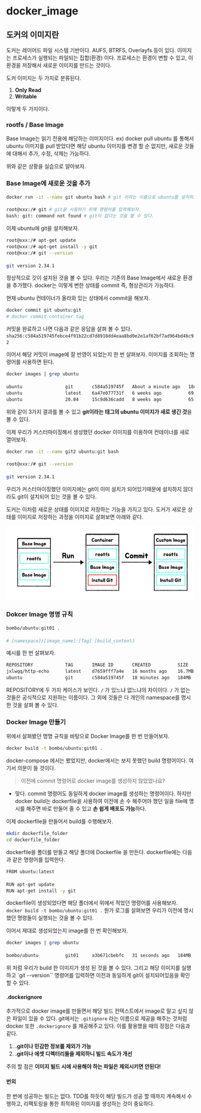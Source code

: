 # docker_image

## 도커의 이미지란

도커는 레이어드 파일 시스템 기반이다. AUFS, BTRFS, Overlayfs 등이 있다.
이미지는 프로세스가 실행되는 파일되는 집합(환경) 이다. 프로세스는 환경이 변할 수 있고, 이 환경을 저장해서 새로운 이미지를 만드는 것이다.

도커 이미지는 두 가지로 분류된다.

1. **Only Read**
2. **Writable**

이렇게 두 가지이다.

### rootfs / Base Image

Base Image는 읽기 전용에 해당하는 이미지이다.
ex) docker pull ubuntu 를 통해서 ubuntu 이미지를 pull 받았다면 해당 ubuntu 이미지를 변경 할 순 없지만, 새로운 것들에 대해서 추가, 수정, 삭제는 가능하다.

위와 같은 상황을 실습으로 알아보자.

### Base Image에 새로운 것을 추가

```zsh
docker run -it --name git ubuntu bash # git 이라는 이름으로 ubuntu를 설치하고, bash 명령어를 실행한다.

root@xxx:/# git # git을 사용하기 위해 명령어를 입력해보자.
bash: git: command not found # git이 없다는 것을 볼 수 있다.
```

이제 ubuntu에 git을 설치해보자.

```zsh
root@xxx:/# apt-get update
root@xxx:/# apt-get install -y git
root@xxx:/# git --version

git version 2.34.1
```

정상적으로 깃이 설치된 것을 볼 수 있다. 우리는 기존의 Base Image에서 새로운 환경을 추가했다.
docker는 이렇게 변한 상태를 commit 즉, 형상관리가 가능하다.

현재 ubuntu 컨테이너가 올라와 있는 상태에서 commit을 해보자.

```zsh
docker commit git ubuntu:git
# docker commit container tag
```

커밋을 완료하고 나면 다음과 같은 응답을 살펴 볼 수 있다.
`sha256:c584a519745febce4f91b22cd7d8918dd4eaa8bd0e2e1af62bf7ad964bd46c92`

이어서 해당 커밋이 image에 잘 반영이 되었는지 한 번 살펴보자. 이미지를 조회하는 명령어를 사용하면 된다.

```zsh
docker images | grep ubuntu

ubuntu                git       c584a519745f   About a minute ago   184MB
ubuntu                latest    6a47e077731f   6 weeks ago          69.2MB
ubuntu                20.04     15c9d636cadd   8 weeks ago          65.7MB
```

위와 같이 3가지 결과를 볼 수 있고 **git이라는 태그의 ubuntu 이미지가 새로 생긴 것**을 볼 수 있다.

이제 우리가 커스터마이징해서 생성했던 docker 이미지를 이용하여 컨테이너를 새로 열어보자.

```zsh
docker run -it --name git2 ubuntu:git bash

root@xxx:/# git --version

git version 2.34.1
```

우리가 커스터마이징했던 이미지에는 git이 이미 설치가 되어있기때문에 설치하지 않더라도 git이 설치되어 있는 것을 볼 수 있다.

도커는 이처럼 새로운 상태를 이미지로 저장하는 기능을 가지고 있다. 도커가 새로운 상태를 이미지로 저장하는 과정을 이미지로 살펴보면 아래와 같다.

![Image](https://github.com/bombo-dev/docker/blob/main/2.%20%EB%8F%84%EC%BB%A4%20%EC%9D%B4%EB%AF%B8%EC%A7%80%EC%99%80%20%EB%B0%B0%ED%8F%AC/docker_custom_state.png)

### Dokcer Image 명명 규칙

```zsh
bombo/ubuntu:git01 .

# [namespace]/[image_name]:[Tag] [build_context]
```

예시를 한 번 살펴보자.

```zsh
REPOSITORY            TAG       IMAGE ID       CREATED          SIZE
jxlwqq/http-echo      latest    d7659fff7a4e   16 months ago    16.7MB
ubuntu                git       c584a519745f   18 minutes ago   184MB
```

REPOSITORY에 두 가지 케이스가 보인다. `/` 가 있느냐 없느냐의 차이이다.
`/` 가 없는 것들은 공식적으로 지원하는 이름이다. 그 외에 것들은 다 개인의 namespace를 명시한 것을 살펴 볼 수 있다.

### Docker Image 만들기

위에서 살펴봤던 명명 규칙을 바탕으로 Docker Image를 한 번 만들어보자.

```zsh
docker build -t bombo/ubuntu:git01 .
```

docker-compose 에서는 봤었지만, docker에서는 보지 못했던 build 명령어이다.
여기서 의문이 들 것이다.

> 이전에 commit 명령어로 docker image를 생성하지 않았었나요?

- 맞다. commit 명령어도 동일하게 docker image를 생성하는 명령어이다.
  하지만 docker build는 dockerfile을 사용하여 이전에 손 수 해주어야 했던 일을 file에 명시를 해주면 바로 만들어 줄 수 있고 **손 쉽게 배포도 가능**하다.

이제 dockerfile을 만들어서 build를 수행해보자.

```zsh
mkdir dockerfile_folder
cd dockerfile_folder
```

dockerfile을 폴더를 만들고 해당 폴더에 Dockerfile 을 만든다.
dockerfile에는 다음과 같은 명령어를 입력한다.

```zsh
FROM ubuntu:latest

RUN apt-get update
RUN apt-get install -y git
```

dockerfile이 생성되었다면 해당 폴더에서 위에서 적었던 명령어를 사용해보자. `docker build -t bombo/ubuntu:git01 .`
뭔가 로그를 살펴보면 우리가 이전에 명시했던 명령들이 실행되는 것을 볼 수 있다.

이어서 제대로 생성되었는지 image를 한 번 확인해보자.

```zsh
docker images | grep ubuntu

bombo/ubuntu          git01     a3b671cbebfc   31 seconds ago   184MB
```

위 처럼 우리가 build 한 이미지가 생성 된 것을 볼 수 있다.
그리고 해당 이미지를 실행하고 `git --version`` 명령어를 입력하면 이전과 동일하게 git이 설치되어있음을 확인 할 수 있다.

#### .dockerignore

추가적으로 docker image를 만들면서 해당 빌드 컨텍스트에서 image로 말고 싶지 않은 파일이 있을 수 있다.
git에서는 `.gitignore` 라는 이름으로 제공을 해주는 것처럼 docker 또한 `.dockerignore` 를 제공해주고 있다.
이를 활용했을 때의 장점은 다음과 같다.

1. **.git이나 민감한 정보를 제외가 가능**
2. **.git이나 에셋 디렉터리들을 제외하니 빌드 속도가 개선**

주의 할 점은 **이미지 빌드 시에 사용해야 하는 파일은 제외시키면 안된다!**

#### 번외

한 번에 성공하는 빌드는 없다.
TDD를 하듯이 해당 빌드가 성공 할 때까지 계속해서 수행하고, 리팩토링을 통한 최적화된 이미지를 생성하는 것이 중요하다.
